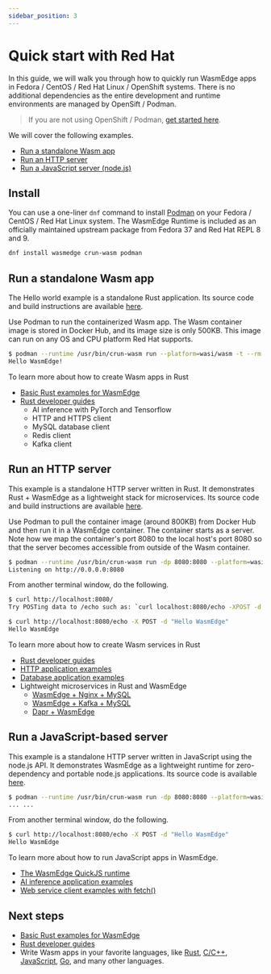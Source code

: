 ```yaml
---
sidebar_position: 3
---
```


# Quick start with Red Hat

In this guide, we will walk you through how to quickly run WasmEdge apps in Fedora / CentOS / Red Hat Linux / OpenShift systems. There is no additional dependencies as the entire development and runtime environments are managed by OpenSift / Podman.

> If you are not using OpenShift / Podman, [get started here](quick_start.md).

We will cover the following examples.

* [Run a standalone Wasm app](#run-a-standalone-wasm-app)
* [Run an HTTP server](#run-an-http-server)
* [Run a JavaScript server (node.js)](#run-a-javascript-based-server)

## Install

You can use a one-liner `dnf` command to install [Podman](https://www.redhat.com/en/topics/containers/what-is-podman) on your Fedora / CentOS / Red Hat Linux system. The WasmEdge Runtime is included as an officially maintained upstream package from Fedora 37 and Red Hat REPL 8 and 9.

```bash
dnf install wasmedge crun-wasm podman
```

## Run a standalone Wasm app

The Hello world example is a standalone Rust application. Its source code and build instructions are available [here](https://github.com/second-state/rust-examples/tree/main/hello).

Use Podman to run the containerized Wasm app. The Wasm container image is stored in Docker Hub, and its image size is only 500KB. This image can run on any OS and CPU platform Red Hat supports.

```bash
$ podman --runtime /usr/bin/crun-wasm run --platform=wasi/wasm -t --rm docker.io/secondstate/rust-example-hello:latest
Hello WasmEdge!
```

To learn more about how to create Wasm apps in Rust

* [Basic Rust examples for WasmEdge](https://github.com/second-state/rust-examples)
* [Rust developer guides](/docs/category/develop-wasm-apps-in-rust)
  * AI inference with PyTorch and Tensorflow
  * HTTP and HTTPS client
  * MySQL database client
  * Redis client
  * Kafka client

## Run an HTTP server

This example is a standalone HTTP server written in Rust. It demonstrates Rust + WasmEdge as a lightweight stack for microservices. Its source code and build instructions are available [here](https://github.com/second-state/rust-examples/tree/main/server).

Use Podman to pull the container image (around 800KB) from Docker Hub and then run it in a WasmEdge container. The container starts as a server. Note how we map the container's port 8080 to the local host's port 8080 so that the server becomes accessible from outside of the Wasm container.

```bash
$ podman --runtime /usr/bin/crun-wasm run -dp 8080:8080 --platform=wasi/wasm -t --rm docker.io/secondstate/rust-example-server:latest
Listening on http://0.0.0.0:8080
```

From another terminal window, do the following.

```bash
$ curl http://localhost:8080/
Try POSTing data to /echo such as: `curl localhost:8080/echo -XPOST -d 'hello world'`

$ curl http://localhost:8080/echo -X POST -d "Hello WasmEdge"
Hello WasmEdge
```

To learn more about how to create Wasm services in Rust

* [Rust developer guides](/docs/category/develop-wasm-apps-in-rust)
* [HTTP application examples](https://github.com/WasmEdge/wasmedge_hyper_demo)
* [Database application examples](https://github.com/WasmEdge/wasmedge-db-examples)
* Lightweight microservices in Rust and WasmEdge
  * [WasmEdge + Nginx + MySQL](https://github.com/second-state/microservice-rust-mysql)
  * [WasmEdge + Kafka + MySQL](https://github.com/docker/awesome-compose/tree/master/wasmedge-kafka-mysql)
  * [Dapr + WasmEdge](https://github.com/second-state/dapr-wasm)

## Run a JavaScript-based server

This example is a standalone HTTP server written in JavaScript using the node.js API. It demonstrates WasmEdge as a lightweight runtime for zero-dependency and portable node.js applications.
Its source code is available [here](https://github.com/second-state/wasmedge-quickjs/tree/main/example_js/docker_wasm/server).

```bash
$ podman --runtime /usr/bin/crun-wasm run -dp 8080:8080 --platform=wasi/wasm -t --rm docker.io/secondstate/node-example-server:latest
... ...
```

From another terminal window, do the following.

```bash
$ curl http://localhost:8080/echo -X POST -d "Hello WasmEdge"
Hello WasmEdge
```

To learn more about how to run JavaScript apps in WasmEdge.

* [The WasmEdge QuickJS runtime](https://github.com/second-state/wasmedge-quickjs)
* [AI inference application examples](https://github.com/second-state/wasmedge-quickjs/tree/main/example_js/tensorflow_lite_demo)
* [Web service client examples with fetch()](https://github.com/second-state/wasmedge-quickjs/blob/main/example_js/wasi_http_fetch.js)

## Next steps

* [Basic Rust examples for WasmEdge](https://github.com/second-state/rust-examples)
* [Rust developer guides](/docs/category/develop-wasm-apps-in-rust)
* Write Wasm apps in your favorite languages, like [Rust](/docs/category/develop-wasm-apps-in-rust), [C/C++](/docs/category/develop-wasm-apps-in-cc), [JavaScript](/docs/category/developing-wasm-apps-in-javascript), [Go](/docs/category/develop-wasm-apps-in-go), and many other languages.
